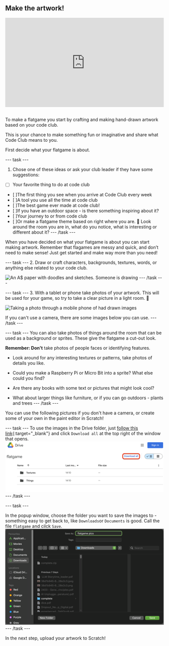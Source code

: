 ## Make the artwork!

<html>
<div style="position: relative; overflow: hidden; padding-top: 56.25%;">
<iframe style="position: absolute; top: 0; left: 0; right: 0; width: 100%; height: 100%; border: none;" src="https://www.youtube.com/embed/D0fkT2GK1ao?rel=0&cc_load_policy=1" allowfullscreen allow="accelerometer; autoplay; clipboard-write; encrypted-media; gyroscope; picture-in-picture; web-share">
</iframe>
</div><br>
</html>

To make a flatgame you start by crafting and making hand-drawn artwork based on your code club.

This is your chance to make something fun or imaginative and share what Code Club means to you.

First decide what your flatgame is about. 

--- task ---
1. Chose one of these ideas or ask your club leader if they have some suggestions:

- [ ] Your favorite thing to do at code club
- [ ]The first thing you see when you arrive at Code Club every week
- [ ]A tool you use all the time at code club
- [ ]The best game ever made at code club!
- [ ]If you have an outdoor space - is there something inspiring about it? 
- [ ]Your journey to or from code club
- [ ]Or make a flatgame theme based on right where you are. 👀 Look around the room you are in, what do you notice, what is interesting or different about it? 
--- /task ---

When you have decided on what your flatgame is about you can start making artwork. Remember that flagames are messy and quick, and don’t need to make sense! Just get started and make way more than you need!

--- task ---
2. Draw or craft characters, backgrounds, textures, words, or anything else related to your code club. 

![An A$ paper with doodles and sketches. Someone is drawing](images/drawing.png)
--- /task ---

--- task ---
3. With a tablet or phone take photos of your artwork. This will be used for your game, so try to take a clear picture in a light room. 📸

![Taking a photo through a mobile phone of had drawn images](images/photo.png)

If you can't use a camera, there are some images below you can use.
--- /task ---

--- task ---
You can also take photos of things around the room that can be used as a background or sprites. These give the flatgame a cut-out look.

**Remember: Don't** take photos of people faces or identifying features.

- Look around for any interesting textures or patterns, take photos of details you like. 

- Could you make a Raspberry Pi or Micro Bit into a sprite? What else could you find?

- Are there any books with some text or pictures that might look cool?

- What about larger things like furniture, or if you can go outdoors - plants and trees
--- /task ---

You can use the following pictures if you don't have a camera, or create some of your own in the paint editor in Scratch!

--- task ---
To use the images in the Drive folder, just [follow this link](https://drive.google.com/drive/folders/1zZ06mkskqer21uXyxuO8Hht9szpn9cYc){:target="_blank"} and click `Download all` at the top right of the window that opens.
![Google Drive folder named flatgame with two subfolders, Textures and Things, and a download all button.](images/downloadall.png)
--- /task ---

--- task ---

In the popup window, choose the folder you want to save the images to - something easy to get back to, like `Downloads`or `Documents` is good. Call the file `flatgame` and cilck `Save`.
![Save dialogue window on macOS showing the filename "grass" being entered, with the Downloads folder selected as the destination.](images/popupsave.png)
--- /task ---


In the next step, upload your artwork to Scratch!